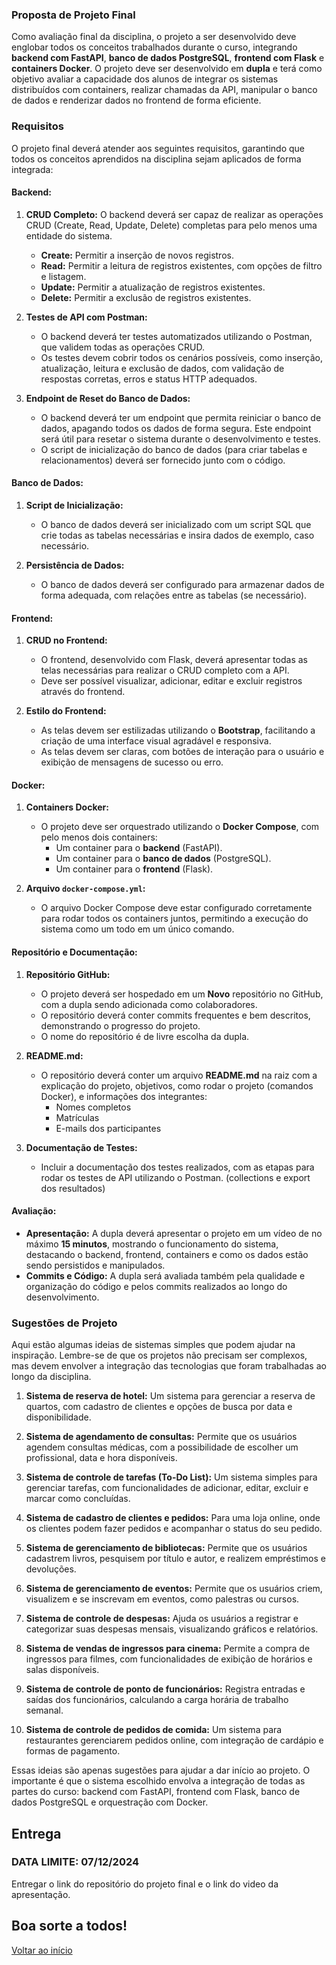 ### Proposta de Projeto Final

Como avaliação final da disciplina, o projeto a ser desenvolvido deve englobar todos os conceitos trabalhados durante o curso, integrando **backend com FastAPI**, **banco de dados PostgreSQL**, **frontend com Flask** e **containers Docker**. O projeto deve ser desenvolvido em **dupla** e terá como objetivo avaliar a capacidade dos alunos de integrar os sistemas distribuídos com containers, realizar chamadas da API, manipular o banco de dados e renderizar dados no frontend de forma eficiente.

### Requisitos

O projeto final deverá atender aos seguintes requisitos, garantindo que todos os conceitos aprendidos na disciplina sejam aplicados de forma integrada:

#### **Backend:**
1. **CRUD Completo:** O backend deverá ser capaz de realizar as operações CRUD (Create, Read, Update, Delete) completas para pelo menos uma entidade do sistema.
   - **Create:** Permitir a inserção de novos registros.
   - **Read:** Permitir a leitura de registros existentes, com opções de filtro e listagem.
   - **Update:** Permitir a atualização de registros existentes.
   - **Delete:** Permitir a exclusão de registros existentes.
   
2. **Testes de API com Postman:** 
   - O backend deverá ter testes automatizados utilizando o Postman, que validem todas as operações CRUD.
   - Os testes devem cobrir todos os cenários possíveis, como inserção, atualização, leitura e exclusão de dados, com validação de respostas corretas, erros e status HTTP adequados.

3. **Endpoint de Reset do Banco de Dados:** 
   - O backend deverá ter um endpoint que permita reiniciar o banco de dados, apagando todos os dados de forma segura. Este endpoint será útil para resetar o sistema durante o desenvolvimento e testes.
   - O script de inicialização do banco de dados (para criar tabelas e relacionamentos) deverá ser fornecido junto com o código.

#### **Banco de Dados:**
1. **Script de Inicialização:** 
   - O banco de dados deverá ser inicializado com um script SQL que crie todas as tabelas necessárias e insira dados de exemplo, caso necessário.
   
2. **Persistência de Dados:** 
   - O banco de dados deverá ser configurado para armazenar dados de forma adequada, com relações entre as tabelas (se necessário).
   
#### **Frontend:**
1. **CRUD no Frontend:** 
   - O frontend, desenvolvido com Flask, deverá apresentar todas as telas necessárias para realizar o CRUD completo com a API.
   - Deve ser possível visualizar, adicionar, editar e excluir registros através do frontend.
   
2. **Estilo do Frontend:**
   - As telas devem ser estilizadas utilizando o **Bootstrap**, facilitando a criação de uma interface visual agradável e responsiva.
   - As telas devem ser claras, com botões de interação para o usuário e exibição de mensagens de sucesso ou erro.

#### **Docker:**
1. **Containers Docker:** 
   - O projeto deve ser orquestrado utilizando o **Docker Compose**, com pelo menos dois containers:
     - Um container para o **backend** (FastAPI).
     - Um container para o **banco de dados** (PostgreSQL).
     - Um container para o **frontend** (Flask).
   
2. **Arquivo `docker-compose.yml`:** 
   - O arquivo Docker Compose deve estar configurado corretamente para rodar todos os containers juntos, permitindo a execução do sistema como um todo em um único comando.

#### **Repositório e Documentação:**
1. **Repositório GitHub:**
   - O projeto deverá ser hospedado em um **Novo** repositório no GitHub, com a dupla sendo adicionada como colaboradores.
   - O repositório deverá conter commits frequentes e bem descritos, demonstrando o progresso do projeto.
   - O nome do repositório é de livre escolha da dupla.
   
2. **README.md:**
   - O repositório deverá conter um arquivo **README.md** na raiz com a explicação do projeto, objetivos, como rodar o projeto (comandos Docker), e informações dos integrantes:
     - Nomes completos
     - Matrículas
     - E-mails dos participantes
     
3. **Documentação de Testes:**
   - Incluir a documentação dos testes realizados, com as etapas para rodar os testes de API utilizando o Postman. (collections e export dos resultados)

#### **Avaliação:**
- **Apresentação:** A dupla deverá apresentar o projeto em um vídeo de no máximo **15 minutos**, mostrando o funcionamento do sistema, destacando o backend, frontend, containers e como os dados estão sendo persistidos e manipulados.
- **Commits e Código:** A dupla será avaliada também pela qualidade e organização do código e pelos commits realizados ao longo do desenvolvimento.

### Sugestões de Projeto

Aqui estão algumas ideias de sistemas simples que podem ajudar na inspiração. Lembre-se de que os projetos não precisam ser complexos, mas devem envolver a integração das tecnologias que foram trabalhadas ao longo da disciplina.

1. **Sistema de reserva de hotel:** Um sistema para gerenciar a reserva de quartos, com cadastro de clientes e opções de busca por data e disponibilidade.
  
2. **Sistema de agendamento de consultas:** Permite que os usuários agendem consultas médicas, com a possibilidade de escolher um profissional, data e hora disponíveis.

3. **Sistema de controle de tarefas (To-Do List):** Um sistema simples para gerenciar tarefas, com funcionalidades de adicionar, editar, excluir e marcar como concluídas.

4. **Sistema de cadastro de clientes e pedidos:** Para uma loja online, onde os clientes podem fazer pedidos e acompanhar o status do seu pedido.

5. **Sistema de gerenciamento de bibliotecas:** Permite que os usuários cadastrem livros, pesquisem por título e autor, e realizem empréstimos e devoluções.

6. **Sistema de gerenciamento de eventos:** Permite que os usuários criem, visualizem e se inscrevam em eventos, como palestras ou cursos.

7. **Sistema de controle de despesas:** Ajuda os usuários a registrar e categorizar suas despesas mensais, visualizando gráficos e relatórios.

8. **Sistema de vendas de ingressos para cinema:** Permite a compra de ingressos para filmes, com funcionalidades de exibição de horários e salas disponíveis.

9. **Sistema de controle de ponto de funcionários:** Registra entradas e saídas dos funcionários, calculando a carga horária de trabalho semanal.

10. **Sistema de controle de pedidos de comida:** Um sistema para restaurantes gerenciarem pedidos online, com integração de cardápio e formas de pagamento.

Essas ideias são apenas sugestões para ajudar a dar início ao projeto. O importante é que o sistema escolhido envolva a integração de todas as partes do curso: backend com FastAPI, frontend com Flask, banco de dados PostgreSQL e orquestração com Docker.

## Entrega

### DATA LIMITE: 07/12/2024

Entregar o link do repositório do projeto final e o link do video da apresentação.

Boa sorte a todos!
---
[Voltar ao início](../../README.md)